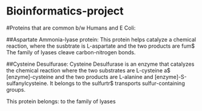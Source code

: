 # Bioinformatics-project
#Proteins that are common b/w Humans and E Coli:

##Aspartate Ammonia-lyase protein:
This protein helps catalyze a chemical reaction, where the susbtrate is L-aspartate and the two products are fum$
The family of lyases cleave carbon-nitrogen bonds.

##Cysteine Desulfurase:
Cysteine Desulfurase is an enzyme that catalyzes the chemical reaction where the two substrates are L-cysteine a$
[enzyme]-cysteine and the two products are L-alanine and [enzyme]-S-sulfanylcysteine. It belongs to the sulfurtr$
transports sulfur-containing groups.

This protein belongs:
    to the family of lyases
